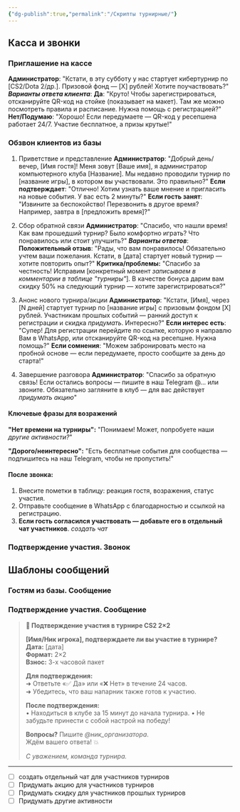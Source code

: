 ```yaml
---
{"dg-publish":true,"permalink":"/Скрипты турнирные/"}
---
```


## Касса и звонки
### Приглашение на кассе
**Администратор**:
"Кстати, в эту субботу у нас стартует кибертурнир по [CS2/Dota 2/др.]. Призовой фонд — [X] рублей! Хотите поучаствовать?"
***Варианты ответа клиента***:
**Да**:
"Круто! Чтобы зарегистрироваться, отсканируйте QR-код на стойке (показывает на макет). Там же можно посмотреть правила и расписание. Нужна помощь с регистрацией?"
**Нет/Подумаю**:
"Хорошо! Если передумаете — QR-код у ресепшена работает 24/7. Участие бесплатное, а призы крутые!"
### Обзвон клиентов из базы
1. Приветствие и представление
	**Администратор**:
	"Добрый день/вечер, [Имя гостя]! Меня зовут [Ваше имя], я администратор компьютерного клуба [Название]. Мы недавно проводили турнир по [название игры], в котором вы участвовали. Это правильно?"
	**Если подтверждает**:
	"Отлично! Хотим узнать ваше мнение и пригласить на новые события. У вас есть 2 минуты?"
	**Если гость занят**:
	"Извините за беспокойство! Перезвонить в другое время? Например, завтра в [предложить время]?"
	
2. Сбор обратной связи
	**Администратор**:
	"Спасибо, что нашли время! Как вам прошедший турнир? Было комфортно играть? Что понравилось или стоит улучшить?"
	***Варианты ответов***:
	**Положительный отзыв**:
	"Рады, что вам понравилось! Обязательно учтем ваши пожелания. Кстати, в [дата] стартует новый турнир — хотите повторить опыт?"
	**Критика/проблемы:**
	"Спасибо за честность! Исправим [конкретный момент  *записываем в комментарии в таблице "турниры"*]. В качестве бонуса дарим вам скидку 50% на следующий турнир — хотите зарегистрироваться?"

3. Анонс нового турнира/акции
	**Администратор**:
	"Кстати, [Имя], через [N дней] стартует турнир по [название игры] с призовым фондом [X] рублей. Участникам прошлых событий — ранний доступ к регистрации и скидка *придумать*. Интересно?"
	**Если интерес есть**:
	"Супер! Для регистрации перейдите по ссылке, которую я направлю Вам в WhatsApp, или отсканируйте QR-код на ресепшне. Нужна помощь?"
	**Если сомнения**:
	"Можем забронировать место на пробной основе — если передумаете, просто сообщите за день до старта!"

4. Завершение разговора
	**Администратор**:
	"Спасибо за обратную связь! Если остались вопросы — пишите в наш Telegram @... или звоните. Обязательно загляните в клуб — для вас действует *придумать акцию*"
#### Ключевые фразы для возражений
**"Нет времени на турниры":**
"Понимаем! Может, попробуете наши *другие активности?*"

**"Дорого/неинтересно":**
"Есть бесплатные события для сообщества — подпишитесь на наш Telegram, чтобы не пропустить!"
#### После звонка:
1. Внесите пометки в таблицу: реакция гостя, возражения, статус участия.
2. Отправьте сообщение в WhatsApp с благодарностью и ссылкой на регистрацию.
3. **Если гость согласился участвовать — добавьте его в отдельный чат участников**. *создать чат* 
### Подтверждение участия. Звонок


## Шаблоны сообщений
### Гостям из базы. Сообщение

### Подтверждение участия. Сообщение
> **🔫 Подтверждение участия в турнире CS2 2×2**
> 
> **[Имя/Ник игрока], подтверждаете ли вы участие в турнире?**  
> **Дата:** [дата]  
> **Формат:** 2×2  
> **Взнос:** 3-х часовой пакет
> 
> **Для подтверждения:**  
> ➜ Ответьте «✅ Да» или «❌ Нет» в течение 24 часов.  
> ➜ Убедитесь, что ваш напарник также готов к участию.
> 
> **После подтверждения:**  
> • Находиться в клубе за 15 минут до начала турнира.
> • Не забудьте принести с собой настрой на победу!
> 
> **Вопросы?** Пишите *@ник_организатора*.  
> Ждём вашего ответа! 💥
> 
> _С уважением, команда турнира._
___
- [ ] создать отдельный чат для участников турниров
- [ ] Придумать акцию для участников турниров
- [ ] Придумать скидку для участников прошлых турниров
- [ ] Придумать другие активности